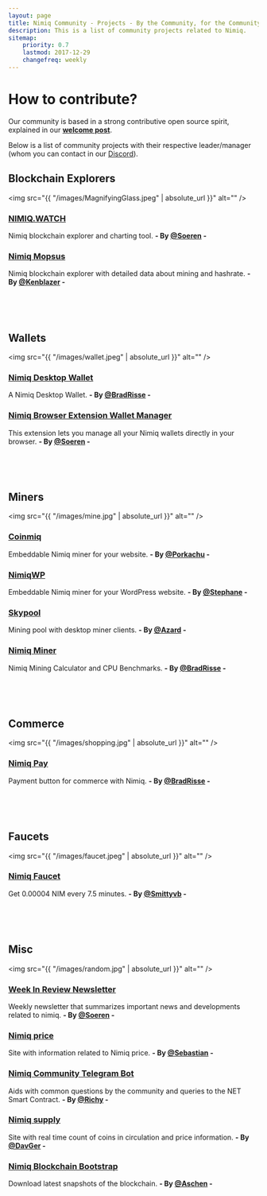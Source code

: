 ```yaml
---
layout: page
title: Nimiq Community - Projects - By the Community, for the Community
description: This is a list of community projects related to Nimiq.
sitemap:
    priority: 0.7
    lastmod: 2017-12-29
    changefreq: weekly
---
```

# How to contribute?
Our community is based in a strong contributive open source spirit, explained in our **[welcome post](http://nimiq.community/blog/welcome-to-nimiq-community/)**.

Below is a list of community projects with their respective leader/manager (whom you can contact in our [Discord](https://discord.gg/92qaVKH)).

## Blockchain Explorers

<span class="image left"><img src="{{ "/images/MagnifyingGlass.jpeg" | absolute_url }}" alt="" /></span>

### [NIMIQ.WATCH](https://nimiq.watch)
Nimiq blockchain explorer and charting tool. **- By [@Soeren](https://t.me/Not_in_Nimiq_team) -**

### [Nimiq Mopsus](https://nimiq.mopsus.com)
Nimiq blockchain explorer with detailed data about mining and hashrate. **- By [@Kenblazer](https://discord.gg/92qaVKH) -**

&nbsp;

&nbsp;

## Wallets

<span class="image right"><img src="{{ "/images/wallet.jpeg" | absolute_url }}" alt="" /></span>

### [Nimiq Desktop Wallet](https://github.com/bradrisse/nimiq-desktop-wallet)
A Nimiq Desktop Wallet. **- By [@BradRisse](https://github.com/bradrisse) -**

### [Nimiq Browser Extension Wallet Manager](https://chrome.google.com/webstore/detail/nima-nimiq-wallet-manager/jfijpdoopiaiahclhnfoibiohfnjpcfo?hl=en)
This extension lets you manage all your Nimiq wallets directly in your browser.  **- By [@Soeren](https://t.me/Not_in_Nimiq_team) -**


&nbsp;

&nbsp;

## Miners

<span class="image left"><img src="{{ "/images/mine.jpg" | absolute_url }}" alt="" /></span>

### [Coinmiq](http://www.coinmiq.com)
Embeddable Nimiq miner for your website. **- By [@Porkachu](https://t.me/porkachu) -**

### [NimiqWP](https://github.com/pom75/nimiqWP)
Embeddable Nimiq miner for your WordPress website. **- By [@Stephane](https://github.com/pom75) -**

### [Skypool](https://nimiq.skypool.org)
Mining pool with desktop miner clients. **- By [@Azard](https://github.com/Azard) -**

### [Nimiq Miner](https://nimiqminer.com)
Nimiq Mining Calculator and CPU Benchmarks. **- By [@BradRisse](https://github.com/bradrisse) -**

&nbsp;

&nbsp;

## Commerce

<span class="image right"><img src="{{ "/images/shopping.jpg" | absolute_url }}" alt="" /></span>

### [Nimiq Pay](https://nimiqpay.com)
Payment button for commerce with Nimiq. **- By [@BradRisse](https://github.com/bradrisse) -**



&nbsp;

&nbsp;


## Faucets

<span class="image left"><img src="{{ "/images/faucet.jpeg" | absolute_url }}" alt="" /></span>


### [Nimiq Faucet](https://nimiq-faucet.surge.sh/)
Get 0.00004 NIM every 7.5 minutes. **- By [@Smittyvb](https://github.com/Smittyvb) -**



&nbsp;

&nbsp;


## Misc

<span class="image right"><img src="{{ "/images/random.jpg" | absolute_url }}" alt="" /></span>

### [Week In Review Newsletter](https://nimiq.watch/news)
Weekly newsletter that summarizes important news and developments related to nimiq. **- By [@Soeren](https://t.me/Not_in_Nimiq_team) -**

### [Nimiq price](https://nimiqprice.com)
Site with information related to Nimiq price. **- By [@Sebastian](https://t.me/sebjalm) -**

### [Nimiq Community Telegram Bot](https://github.com/PanoramicRum/Nimiq-Community-Bot)
Aids with common questions by the community and queries to the NET Smart Contract.  **- By [@Richy](https://t.me/RichyBC) -**

### [Nimiq supply](http://nimiq.supply)
Site with real time count of coins in circulation and price information. **- By [@DavGer](https://t.me/DavGer) -**

### [Nimiq Blockchain Bootstrap](https://aschen.ovh/nimiq)
Download latest snapshots of the blockchain. **- By [@Aschen](https://github.com/aschen) -**
